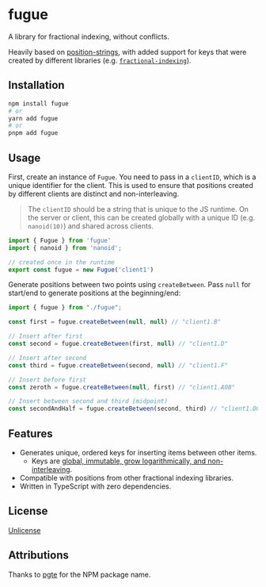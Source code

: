 # fugue

A library for fractional indexing, without conflicts.

Heavily based on [position-strings](https://github.com/mweidner037/position-strings), with added support for keys that were created by different libraries (e.g. [`fractional-indexing`](https://github.com/rocicorp/fractional-indexing)).

## Installation

```bash
npm install fugue
# or
yarn add fugue
# or
pnpm add fugue
```

## Usage

First, create an instance of `Fugue`. You need to pass in a `clientID`, which is a
unique identifier for the client. This is used to ensure that positions created by
different clients are distinct and non-interleaving.

> The `clientID` should be a string that is unique to the JS runtime. On the server or client,
> this can be created globally with a unique ID (e.g. `nanoid(10)`) and shared across clients.

```ts
import { Fugue } from 'fugue'
import { nanoid } from 'nanoid';

// created once in the runtime
export const fugue = new Fugue('client1')
```

Generate positions between two points using `createBetween`. Pass `null` for start/end to generate positions at the beginning/end:

```ts
import { fugue } from "./fugue";

const first = fugue.createBetween(null, null) // "client1.B"

// Insert after first
const second = fugue.createBetween(first, null) // "client1.D"

// Insert after second
const third = fugue.createBetween(second, null) // "client1.F"

// Insert before first
const zeroth = fugue.createBetween(null, first) // "client1.A0B"

// Insert between second and third (midpoint)
const secondAndHalf = fugue.createBetween(second, third) // "client1.D0B"
```

## Features

- Generates unique, ordered keys for inserting items between other items.
  - Keys are [global, immutable, grow logarithmically, and non-interleaving](algorithm.md).
- Compatible with positions from other fractional indexing libraries.
- Written in TypeScript with zero dependencies.

## License

[Unlicense](LICENSE)

## Attributions

Thanks to [pgte](https://github.com/pgte) for the NPM package name.
